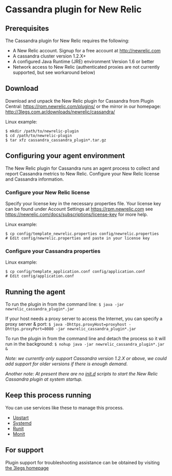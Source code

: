 # Cassandra plugin for New Relic

## Prerequisites
The Cassandra plugin for New Relic requires the following:

- A New Relic account. Signup for a free account at http://newrelic.com
- A cassandra cluster version 1.2.X+
- A configured Java Runtime (JRE) environment Version 1.6 or better
- Network access to New Relic (authenticated proxies are not currently supported, but see workaround below)

## Download
Download and unpack the New Relic plugin for Cassandra from Plugin Central: https://rpm.newrelic.com/plugins/ or the mirror in our
homepage: http://3legs.com.ar/downloads/newrelic/cassandra/

Linux example:

    $ mkdir /path/to/newrelic-plugin
    $ cd /path/to/newrelic-plugin
    $ tar xfz cassandra_cassandra_plugin*.tar.gz
    
## Configuring your agent environment
The New Relic plugin for Cassandra runs an agent process to collect and report Cassandra metrics to New Relic. Configure your New Relic license and Cassandra information.

### Configure your New Relic license
Specify your license key in the necessary properties file.
Your license key can be found under Account Settings at https://rpm.newrelic.com see https://newrelic.com/docs/subscriptions/license-key for more help.

Linux example:

    $ cp config/template_newrelic.properties config/newrelic.properties
    # Edit config/newrelic.properties and paste in your license key

### Configure your Cassandra properties

Linux example:

    $ cp config/template_application.conf config/application.conf
    # Edit config/application.conf

## Running the agent
To run the plugin in from the command line: 
`$ java -jar newrelic_cassandra_plugin*.jar`

If your host needs a proxy server to access the Internet, you can specify a proxy server & port: 
`$ java -Dhttps.proxyHost=proxyhost -Dhttps.proxyPort=8080 -jar newrelic_cassandra_plugin*.jar`

To run the plugin in from the command line and detach the process so it will run in the background:
`$ nohup java -jar newrelic_cassandra_plugin*.jar &`

*Note: we currently only support Cassandra version 1.2.X or above, we could add support for older versions if there is enough demand.*

*Another note: At present there are no [init.d](http://en.wikipedia.org/wiki/Init) scripts to start the New Relic Cassandra plugin at system startup.*

## Keep this process running
You can use services like these to manage this process.

- [Upstart](http://upstart.ubuntu.com/)
- [Systemd](http://www.freedesktop.org/wiki/Software/systemd/)
- [Runit](http://smarden.org/runit/)
- [Monit](http://mmonit.com/monit/)  


## For support
Plugin support for troubleshooting assistance can be obtained by visiting [the 3legs homepage](http://3legs.com.ar)